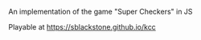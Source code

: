 An implementation of the game "Super Checkers" in JS


Playable at https://sblackstone.github.io/kcc

